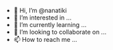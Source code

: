 - 👋 Hi, I’m @nanatiki
- 👀 I’m interested in ...
- 🌱 I’m currently learning ...
- 💞️ I’m looking to collaborate on ...
- 📫 How to reach me ...

<!---
nanatiki/nanatiki is a ✨ special ✨ repository because its `README.md` (this file) appears on your GitHub profile.
You can click the Preview link to take a look at your changes.
--->
